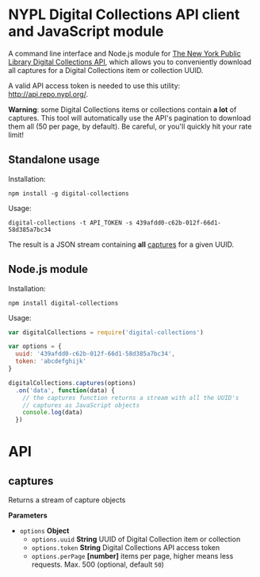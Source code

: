 # NYPL Digital Collections API client and JavaScript module

A command line interface and Node.js module for [The New York Public Library Digital Collections API](http://api.repo.nypl.org/), which allows you to conveniently download all captures for a Digital Collections item or collection UUID.

A valid API access token is needed to use this utility: http://api.repo.nypl.org/.

__Warning__: some Digital Collections items or collections contain __a lot__ of captures. This tool will automatically use the API's pagination to download them all (50 per page, by default). Be careful, or you'll quickly hit your rate limit!

## Standalone usage

Installation:

    npm install -g digital-collections

Usage:

    digital-collections -t API_TOKEN -s 439afdd0-c62b-012f-66d1-58d385a7bc34

The result is a JSON stream containing __all__ [captures](http://api.repo.nypl.org/#api_method_1_doc) for a given UUID.

## Node.js module

Installation:

    npm install digital-collections

Usage:

```js
var digitalCollections = require('digital-collections')

var options = {
  uuid: '439afdd0-c62b-012f-66d1-58d385a7bc34',
  token: 'abcdefghijk'
}

digitalCollections.captures(options)
  .on('data', function(data) {
    // the captures function returns a stream with all the UUID's
    // captures as JavaScript objects
    console.log(data)
  })
```

# API

## captures

Returns a stream of capture objects

**Parameters**

-   `options` **Object**
    -   `options.uuid` **String** UUID of Digital Collection item or collection
    -   `options.token` **String** Digital Collections API access token
    -   `options.perPage` **[number]** items per page, higher means less requests. Max. 500 (optional, default `50`)
